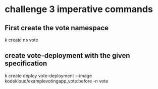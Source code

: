 # challenge 3 imperative commands

## First create the vote namespace
k create ns vote

## create vote-deployment with the given specification 
k create deploy vote-deployment --image kodekloud/examplevotingapp_vote:before -n vote



